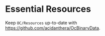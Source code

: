 # Essential Resources

Keep `OC/Resources` up-to-date with https://github.com/acidanthera/OcBinaryData.
